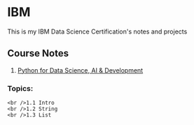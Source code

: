 # IBM
This is my IBM Data Science Certification's notes and projects 

## Course Notes
1. [Python for Data Science, AI & Development](https://github.com/kevin2039/IBM-Data-Science-Certification-Course/tree/main/Python%20for%20Data%20Science%2C%20AI%20%26%20Development)

### Topics:
    <br />1.1 Intro
    <br />1.2 String
    <br />1.3 List
